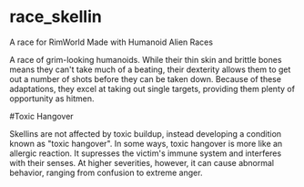 # race_skellin

A race for RimWorld
Made with Humanoid Alien Races

A race of grim-looking humanoids.
While their thin skin and brittle bones means they can't take much of a beating, their dexterity allows them to get out a number of shots before they can be taken down.
Because of these adaptations, they excel at taking out single targets, providing them plenty of opportunity as hitmen.

#Toxic Hangover

Skellins are not affected by toxic buildup, instead developing a condition known as "toxic hangover".
In some ways, toxic hangover is more like an allergic reaction. It supresses the victim's immune system and interferes with their senses.
At higher severities, however, it can cause abnormal behavior, ranging from confusion to extreme anger.
